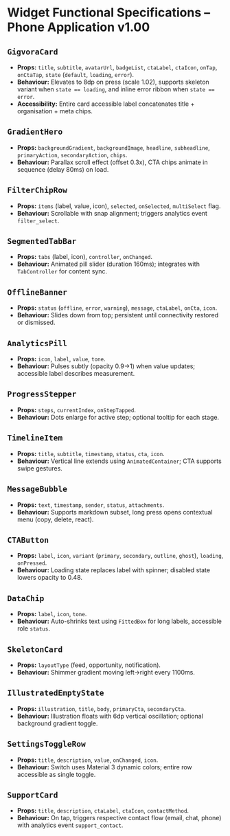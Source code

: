 # Widget Functional Specifications – Phone Application v1.00

## `GigvoraCard`
- **Props:** `title`, `subtitle`, `avatarUrl`, `badgeList`, `ctaLabel`, `ctaIcon`, `onTap`, `onCtaTap`, `state` (`default`, `loading`, `error`).
- **Behaviour:** Elevates to 8dp on press (scale 1.02), supports skeleton variant when `state == loading`, and inline error ribbon when `state == error`.
- **Accessibility:** Entire card accessible label concatenates title + organisation + meta chips.

## `GradientHero`
- **Props:** `backgroundGradient`, `backgroundImage`, `headline`, `subheadline`, `primaryAction`, `secondaryAction`, `chips`.
- **Behaviour:** Parallax scroll effect (offset 0.3x), CTA chips animate in sequence (delay 80ms) on load.

## `FilterChipRow`
- **Props:** `items` (label, value, icon), `selected`, `onSelected`, `multiSelect` flag.
- **Behaviour:** Scrollable with snap alignment; triggers analytics event `filter_select`.

## `SegmentedTabBar`
- **Props:** `tabs` (label, icon), `controller`, `onChanged`.
- **Behaviour:** Animated pill slider (duration 160ms); integrates with `TabController` for content sync.

## `OfflineBanner`
- **Props:** `status` (`offline`, `error`, `warning`), `message`, `ctaLabel`, `onCta`, `icon`.
- **Behaviour:** Slides down from top; persistent until connectivity restored or dismissed.

## `AnalyticsPill`
- **Props:** `icon`, `label`, `value`, `tone`.
- **Behaviour:** Pulses subtly (opacity 0.9→1) when value updates; accessible label describes measurement.

## `ProgressStepper`
- **Props:** `steps`, `currentIndex`, `onStepTapped`.
- **Behaviour:** Dots enlarge for active step; optional tooltip for each stage.

## `TimelineItem`
- **Props:** `title`, `subtitle`, `timestamp`, `status`, `cta`, `icon`.
- **Behaviour:** Vertical line extends using `AnimatedContainer`; CTA supports swipe gestures.

## `MessageBubble`
- **Props:** `text`, `timestamp`, `sender`, `status`, `attachments`.
- **Behaviour:** Supports markdown subset, long press opens contextual menu (copy, delete, react).

## `CTAButton`
- **Props:** `label`, `icon`, `variant` (`primary`, `secondary`, `outline`, `ghost`), `loading`, `onPressed`.
- **Behaviour:** Loading state replaces label with spinner; disabled state lowers opacity to 0.48.

## `DataChip`
- **Props:** `label`, `icon`, `tone`.
- **Behaviour:** Auto-shrinks text using `FittedBox` for long labels, accessible role `status`.

## `SkeletonCard`
- **Props:** `layoutType` (feed, opportunity, notification).
- **Behaviour:** Shimmer gradient moving left→right every 1100ms.

## `IllustratedEmptyState`
- **Props:** `illustration`, `title`, `body`, `primaryCta`, `secondaryCta`.
- **Behaviour:** Illustration floats with 6dp vertical oscillation; optional background gradient toggle.

## `SettingsToggleRow`
- **Props:** `title`, `description`, `value`, `onChanged`, `icon`.
- **Behaviour:** Switch uses Material 3 dynamic colors; entire row accessible as single toggle.

## `SupportCard`
- **Props:** `title`, `description`, `ctaLabel`, `ctaIcon`, `contactMethod`.
- **Behaviour:** On tap, triggers respective contact flow (email, chat, phone) with analytics event `support_contact`.
